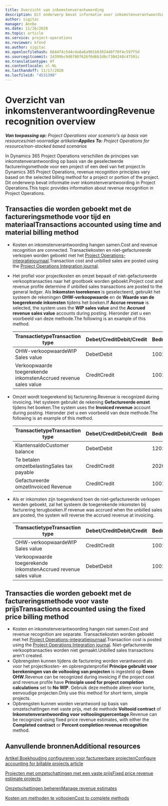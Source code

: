 ```yaml
---
title: Overzicht van inkomstenverantwoording
description: Dit onderwerp bevat informatie over inkomstenverantwoording in Project Operations.
author: sigitac
manager: Annbe
ms.date: 11/16/2020
ms.topic: article
ms.service: project-operations
ms.reviewer: kfend
ms.author: sigitac
ms.openlocfilehash: 6844f4c5d4cda8a6a901b0302448f70f4c597f5d
ms.sourcegitcommit: 2d399bc9d07807626f0d6b2d0cf304240c47591c
ms.translationtype: HT
ms.contentlocale: nl-NL
ms.lasthandoff: 11/17/2020
ms.locfileid: "4531398"
---
```

# <a name="revenue-recognition-overview"></a><span data-ttu-id="64af7-103">Overzicht van inkomstenverantwoording</span><span class="sxs-lookup"><span data-stu-id="64af7-103">Revenue recognition overview</span></span>

<span data-ttu-id="64af7-104">_**Van toepassing op:** Project Operations voor scenario's op basis van resources/niet-voorradige artikelen_</span><span class="sxs-lookup"><span data-stu-id="64af7-104">_**Applies To:** Project Operations for resource/non-stocked based scenarios_</span></span>

<span data-ttu-id="64af7-105">In Dynamics 365 Project Operations verschillen de principes van inkomstenverantwoording op basis van de geselecteerde factureringsmethode voor een project of een deel van het project.</span><span class="sxs-lookup"><span data-stu-id="64af7-105">In Dynamics 365 Project Operations, revenue recognition principles vary based on the selected billing method for a project or portion of the project.</span></span> <span data-ttu-id="64af7-106">Dit onderwerp bevat informatie over inkomstenverantwoording in Project Operations.</span><span class="sxs-lookup"><span data-stu-id="64af7-106">This topic provides information about revenue recognition in Project Operations.</span></span>

## <a name="transactions-accounted-using-time-and-material-billing-method"></a><span data-ttu-id="64af7-107">Transacties die worden geboekt met de factureringsmethode voor tijd en materiaal</span><span class="sxs-lookup"><span data-stu-id="64af7-107">Transactions accounted using time and material billing method</span></span>

- <span data-ttu-id="64af7-108">Kosten en inkomstenverantwoording hangen samen.</span><span class="sxs-lookup"><span data-stu-id="64af7-108">Cost and revenue recognition are connected.</span></span> <span data-ttu-id="64af7-109">Transactiekosten en niet-gefactureerde verkopen worden geboekt met het [Project Operations-integratiejournaal](../project-accounting/project-operations-integration-journal.md).</span><span class="sxs-lookup"><span data-stu-id="64af7-109">Transaction cost and unbilled sales are posted using the [Project Operations Integration journal](../project-accounting/project-operations-integration-journal.md).</span></span>
- <span data-ttu-id="64af7-110">Het profiel voor projectkosten en omzet bepaalt of niet-gefactureerde verkooptransacties naar het grootboek worden geboekt.</span><span class="sxs-lookup"><span data-stu-id="64af7-110">Project cost and revenue profile determine if unbilled sales transactions are posted to the general ledger.</span></span> <span data-ttu-id="64af7-111">Als **Inkomsten toerekenen** is geselecteerd, gebruikt het systeem de rekeningen **OHW-verkoopwaarde** en de **Waarde van de toegerekende inkomsten** tijdens het boeken.</span><span class="sxs-lookup"><span data-stu-id="64af7-111">If **Accrue revenue** is selected, the system uses the **WIP sales value** and the **Accrued revenue sales value** accounts during posting.</span></span> <span data-ttu-id="64af7-112">Hieronder ziet u een voorbeeld van deze methode.</span><span class="sxs-lookup"><span data-stu-id="64af7-112">The following is an example of this method.</span></span>  

  | <span data-ttu-id="64af7-113">Transactietype</span><span class="sxs-lookup"><span data-stu-id="64af7-113">Transaction type</span></span> | <span data-ttu-id="64af7-114">Debet/Credit</span><span class="sxs-lookup"><span data-stu-id="64af7-114">Debit/Credit</span></span> | <span data-ttu-id="64af7-115">Bedrag</span><span class="sxs-lookup"><span data-stu-id="64af7-115">Amount</span></span> |
  | --- | --- | --- |
  | <span data-ttu-id="64af7-116">OHW-verkoopwaarde</span><span class="sxs-lookup"><span data-stu-id="64af7-116">WIP Sales value</span></span> | <span data-ttu-id="64af7-117">Debet</span><span class="sxs-lookup"><span data-stu-id="64af7-117">Debit</span></span> | <span data-ttu-id="64af7-118">100</span><span class="sxs-lookup"><span data-stu-id="64af7-118">100</span></span> |
  | <span data-ttu-id="64af7-119">Verkoopwaarde toegerekende inkomsten</span><span class="sxs-lookup"><span data-stu-id="64af7-119">Accrued revenue sales value</span></span> | <span data-ttu-id="64af7-120">Credit</span><span class="sxs-lookup"><span data-stu-id="64af7-120">Credit</span></span> | <span data-ttu-id="64af7-121">100</span><span class="sxs-lookup"><span data-stu-id="64af7-121">100</span></span> |

- <span data-ttu-id="64af7-122">Omzet wordt toegerekend bij facturering.</span><span class="sxs-lookup"><span data-stu-id="64af7-122">Revenue is recognized during invoicing.</span></span> <span data-ttu-id="64af7-123">Het systeem gebruikt de rekening **Gefactureerde omzet** tijdens het boeken.</span><span class="sxs-lookup"><span data-stu-id="64af7-123">The system uses the **Invoiced revenue** account during posting.</span></span> <span data-ttu-id="64af7-124">Hieronder ziet u een voorbeeld van deze methode.</span><span class="sxs-lookup"><span data-stu-id="64af7-124">The following is an example of this method.</span></span>  

  | <span data-ttu-id="64af7-125">Transactietype</span><span class="sxs-lookup"><span data-stu-id="64af7-125">Transaction type</span></span> | <span data-ttu-id="64af7-126">Debet/Credit</span><span class="sxs-lookup"><span data-stu-id="64af7-126">Debit/Credit</span></span> | <span data-ttu-id="64af7-127">Bedrag</span><span class="sxs-lookup"><span data-stu-id="64af7-127">Amount</span></span> |
  | --- | --- | --- |
  | <span data-ttu-id="64af7-128">Klantensaldo</span><span class="sxs-lookup"><span data-stu-id="64af7-128">Customer balance</span></span> | <span data-ttu-id="64af7-129">Debet</span><span class="sxs-lookup"><span data-stu-id="64af7-129">Debit</span></span> | <span data-ttu-id="64af7-130">120</span><span class="sxs-lookup"><span data-stu-id="64af7-130">120</span></span> |
  | <span data-ttu-id="64af7-131">Te betalen omzetbelasting</span><span class="sxs-lookup"><span data-stu-id="64af7-131">Sales tax payable</span></span> | <span data-ttu-id="64af7-132">Credit</span><span class="sxs-lookup"><span data-stu-id="64af7-132">Credit</span></span> | <span data-ttu-id="64af7-133">20</span><span class="sxs-lookup"><span data-stu-id="64af7-133">20</span></span> |
  | <span data-ttu-id="64af7-134">Gefactureerde omzet</span><span class="sxs-lookup"><span data-stu-id="64af7-134">Invoiced Revenue</span></span> | <span data-ttu-id="64af7-135">Credit</span><span class="sxs-lookup"><span data-stu-id="64af7-135">Credit</span></span> | <span data-ttu-id="64af7-136">100</span><span class="sxs-lookup"><span data-stu-id="64af7-136">100</span></span> |

- <span data-ttu-id="64af7-137">Als er inkomsten zijn toegerekend toen de niet-gefactureerde verkopen werden geboekt, zal het systeem de toegerekende inkomsten bij facturering terugboeken.</span><span class="sxs-lookup"><span data-stu-id="64af7-137">If revenue was accrued when the unbilled sales are posted, the system will reverse the accrued revenue at invoicing.</span></span>

  | <span data-ttu-id="64af7-138">Transactietype</span><span class="sxs-lookup"><span data-stu-id="64af7-138">Transaction type</span></span> | <span data-ttu-id="64af7-139">Debet/Credit</span><span class="sxs-lookup"><span data-stu-id="64af7-139">Debit/Credit</span></span> | <span data-ttu-id="64af7-140">Bedrag</span><span class="sxs-lookup"><span data-stu-id="64af7-140">Amount</span></span> |
  | --- | --- | --- |
  | <span data-ttu-id="64af7-141">OHW-verkoopwaarde</span><span class="sxs-lookup"><span data-stu-id="64af7-141">WIP Sales value</span></span> | <span data-ttu-id="64af7-142">Credit</span><span class="sxs-lookup"><span data-stu-id="64af7-142">Credit</span></span> | <span data-ttu-id="64af7-143">100</span><span class="sxs-lookup"><span data-stu-id="64af7-143">100</span></span> |
  | <span data-ttu-id="64af7-144">Verkoopwaarde toegerekende inkomsten</span><span class="sxs-lookup"><span data-stu-id="64af7-144">Accrued revenue sales value</span></span> | <span data-ttu-id="64af7-145">Debet</span><span class="sxs-lookup"><span data-stu-id="64af7-145">Debit</span></span> | <span data-ttu-id="64af7-146">100</span><span class="sxs-lookup"><span data-stu-id="64af7-146">100</span></span> |

## <a name="transactions-accounted-using-the-fixed-price-billing-method"></a><span data-ttu-id="64af7-147">Transacties die worden geboekt met de factureringsmethode voor vaste prijs</span><span class="sxs-lookup"><span data-stu-id="64af7-147">Transactions accounted using the fixed price billing method</span></span>

- <span data-ttu-id="64af7-148">Kosten en inkomstenverantwoording hangen niet samen.</span><span class="sxs-lookup"><span data-stu-id="64af7-148">Cost and revenue recognition are separate.</span></span> <span data-ttu-id="64af7-149">Transactiekosten worden geboekt met het [Project Operations-integratiejournaal](../project-accounting/project-operations-integration-journal.md).</span><span class="sxs-lookup"><span data-stu-id="64af7-149">Transaction cost is posted using the [Project Operations Integration journal](../project-accounting/project-operations-integration-journal.md).</span></span> <span data-ttu-id="64af7-150">Niet-gefactureerde verkooptransacties worden niet gemaakt.</span><span class="sxs-lookup"><span data-stu-id="64af7-150">Unbilled sales transactions aren't created.</span></span>
- <span data-ttu-id="64af7-151">Opbrengsten kunnen tijdens de facturering worden verantwoord als voor het projectkosten- en opbrengstenprofiel **Principe gebruikt voor berekeningen van de voltooiing van projecten** is ingesteld op **Geen OHW**.</span><span class="sxs-lookup"><span data-stu-id="64af7-151">Revenue can be recognized during invoicing if the project cost and revenue profile have **Principle used for project completion calculations** set to **No WIP**.</span></span> <span data-ttu-id="64af7-152">Gebruik deze methode alleen voor korte, eenvoudige projecten.</span><span class="sxs-lookup"><span data-stu-id="64af7-152">Only use this method for short term, simple projects.</span></span>
- <span data-ttu-id="64af7-153">Opbrengsten kunnen worden verantwoord op basis van omzetschattingen met vaste prijs, met de methode **Voltooid contract** of **Inkomstenverantwoording voor voltooiingspercentage**.</span><span class="sxs-lookup"><span data-stu-id="64af7-153">Revenue can be recognized using fixed price revenue estimates, with either the **Completed contract** or **Percent completion revenue recognition** method.</span></span>

## <a name="additional-resources"></a><span data-ttu-id="64af7-154">Aanvullende bronnen</span><span class="sxs-lookup"><span data-stu-id="64af7-154">Additional resources</span></span>
[<span data-ttu-id="64af7-155">Artikel Boekhouding configureren voor factureerbare projecten</span><span class="sxs-lookup"><span data-stu-id="64af7-155">Configure accounting for billable projects article</span></span>](../project-accounting/configure-accounting-billable-projects.md)

[<span data-ttu-id="64af7-156">Projecten met omzetschattingen met een vaste prijs</span><span class="sxs-lookup"><span data-stu-id="64af7-156">Fixed price revenue estimate projects</span></span>](rev-rec-percentage-completion-method.md)

[<span data-ttu-id="64af7-157">Omzetschattingen beheren</span><span class="sxs-lookup"><span data-stu-id="64af7-157">Manage revenue estimates</span></span>](rev-rec-completed-contract-method.md)

[<span data-ttu-id="64af7-158">Kosten om methoden te voltooien</span><span class="sxs-lookup"><span data-stu-id="64af7-158">Cost to complete methods</span></span>](cost-complete-methods.md)
